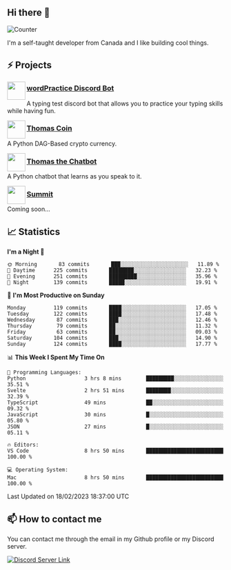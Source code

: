 <h2>Hi there 👋</h2>

![Counter](https://komarev.com/ghpvc/?username=principle105)

<p>I'm a self-taught developer from Canada and I like building cool things.</p>

<h2>⚡ Projects</h2>

<img align="left" src="https://i.imgur.com/BIzs17V.png" width="42" height="42" />
<h3><a target="_blank" href="http://wordpractice.principle.sh/">wordPractice Discord Bot</a></h3>
<p>A typing test discord bot that allows you to practice your typing skills while having fun.</p>

<img align="left" src="https://i.imgur.com/4FdQpgN.png" width="42" height="42" />
<h3><a href="https://github.com/principle105/thomas-coin">Thomas Coin</a></h3>
<p>A Python DAG-Based crypto currency.</p>

<img align="left" src="https://i.imgur.com/hA9YF2s.png" width="42" height="42" />
<h3><a href="https://github.com/principle105/thomasthechatbot">Thomas the Chatbot</a></h3>
<p>A Python chatbot that learns as you speak to it.</p>

<img align="left" src="https://i.imgur.com/Ly8Atho.png" width="42" height="42" />
<h3><a href="http://summit.sh/">Summit</a></h3>
<p>Coming soon...</p>

<h2>📈 Statistics</h2>

<!--START_SECTION:waka-->
**I'm a Night 🦉** 

```text
🌞 Morning       83 commits       ███░░░░░░░░░░░░░░░░░░░░░░   11.89 % 
🌆 Daytime      225 commits       ████████░░░░░░░░░░░░░░░░░   32.23 % 
🌃 Evening      251 commits       █████████░░░░░░░░░░░░░░░░   35.96 % 
🌙 Night        139 commits       █████░░░░░░░░░░░░░░░░░░░░   19.91 % 

```
📅 **I'm Most Productive on Sunday** 

```text
Monday         119 commits       ████░░░░░░░░░░░░░░░░░░░░░   17.05 % 
Tuesday        122 commits       ████░░░░░░░░░░░░░░░░░░░░░   17.48 % 
Wednesday       87 commits       ███░░░░░░░░░░░░░░░░░░░░░░   12.46 % 
Thursday        79 commits       ██░░░░░░░░░░░░░░░░░░░░░░░   11.32 % 
Friday          63 commits       ██░░░░░░░░░░░░░░░░░░░░░░░   09.03 % 
Saturday       104 commits       ███░░░░░░░░░░░░░░░░░░░░░░   14.90 % 
Sunday         124 commits       ████░░░░░░░░░░░░░░░░░░░░░   17.77 % 

```


📊 **This Week I Spent My Time On** 

```text
💬 Programming Languages: 
Python                   3 hrs 8 mins        █████████░░░░░░░░░░░░░░░░   35.51 % 
Svelte                   2 hrs 51 mins       ████████░░░░░░░░░░░░░░░░░   32.39 % 
TypeScript               49 mins             ██░░░░░░░░░░░░░░░░░░░░░░░   09.32 % 
JavaScript               30 mins             █░░░░░░░░░░░░░░░░░░░░░░░░   05.80 % 
JSON                     27 mins             █░░░░░░░░░░░░░░░░░░░░░░░░   05.11 % 

🔥 Editors: 
VS Code                  8 hrs 50 mins       █████████████████████████   100.00 % 

💻 Operating System: 
Mac                      8 hrs 50 mins       █████████████████████████   100.00 % 

```


 Last Updated on 18/02/2023 18:37:00 UTC
<!--END_SECTION:waka-->

<h2>📫 How to contact me</h2>

You can contact me through the email in my Github profile or my Discord server.

[![Discord Server Link](https://dcbadge.vercel.app/api/server/DHnk46C)](https://discord.gg/DHnk46C)


